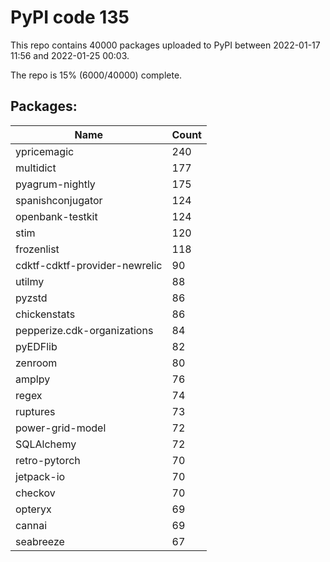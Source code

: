 # PyPI code 135

This repo contains 40000 packages uploaded to PyPI between 
2022-01-17 11:56 and 2022-01-25 00:03.

The repo is 15% (6000/40000) complete.

## Packages:

| Name  | Count |
| ----- | ----- |
| ypricemagic | 240 |
| multidict | 177 |
| pyagrum-nightly | 175 |
| spanishconjugator | 124 |
| openbank-testkit | 124 |
| stim | 120 |
| frozenlist | 118 |
| cdktf-cdktf-provider-newrelic | 90 |
| utilmy | 88 |
| pyzstd | 86 |
| chickenstats | 86 |
| pepperize.cdk-organizations | 84 |
| pyEDFlib | 82 |
| zenroom | 80 |
| amplpy | 76 |
| regex | 74 |
| ruptures | 73 |
| power-grid-model | 72 |
| SQLAlchemy | 72 |
| retro-pytorch | 70 |
| jetpack-io | 70 |
| checkov | 70 |
| opteryx | 69 |
| cannai | 69 |
| seabreeze | 67 |


